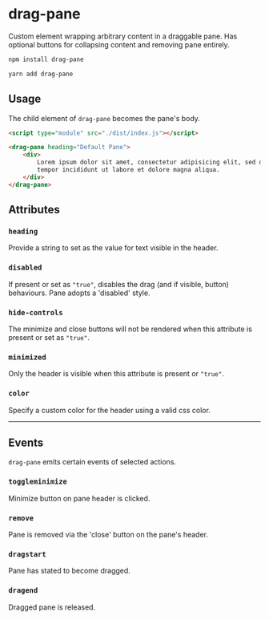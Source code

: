 # drag-pane

Custom element wrapping arbitrary content in a draggable pane.
Has optional buttons for collapsing content and removing pane entirely.

```bash
npm install drag-pane

yarn add drag-pane
```

## Usage

The child element of `drag-pane` becomes the pane's body.

```html
<script type="module" src="./dist/index.js"></script>

<drag-pane heading="Default Pane">
    <div>
        Lorem ipsum dolor sit amet, consectetur adipisicing elit, sed do eiusmod
        tempor incididunt ut labore et dolore magna aliqua.
    </div>
</drag-pane>

```

## Attributes

### `heading`

Provide a string to set as the value for text visible in the header.

### `disabled`

If present or set as `"true"`, disables the drag (and if visible, button) behaviours.  Pane adopts a 'disabled' style.

### `hide-controls`

The minimize and close buttons will not be rendered when this attribute is present or set as `"true"`.

### `minimized`

Only the header is visible when this attribute is present or `"true"`.

### `color`

Specify a custom color for the header using a valid css color.

---

## Events

`drag-pane` emits certain events of selected actions.

### `toggleminimize`

Minimize button on pane header is clicked.

### `remove`

Pane is removed via the 'close' button on the pane's header.

### `dragstart`

Pane has stated to become dragged.

### `dragend`

Dragged pane is released.
